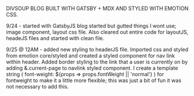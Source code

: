 <!-- START -->

DIVSOUP BLOG BUILT WITH GATSBY + MDX AND STYLED WITH EMOTION CSS.

9/24 - started with GatsbyJS blog started but gutted things I wont use; image component, layout css file. Also cleared out entire code for layoutJS, headeJS files and started with clean file.

9/25 @ 12AM - added new styling to headerJS file. Imported css and styled from emotion core/styled and created a styled component for nav link within header. Added border styling to the link that a user is currently on by adding &.current-page to navlink styled component.
I create a template string ( font-weight: ${props => props.fontWeight || 'normal'} ) for fontweight to make it a little more flexible; this was just a bit of fun it was not necessary to add this.





<!-- END -->
